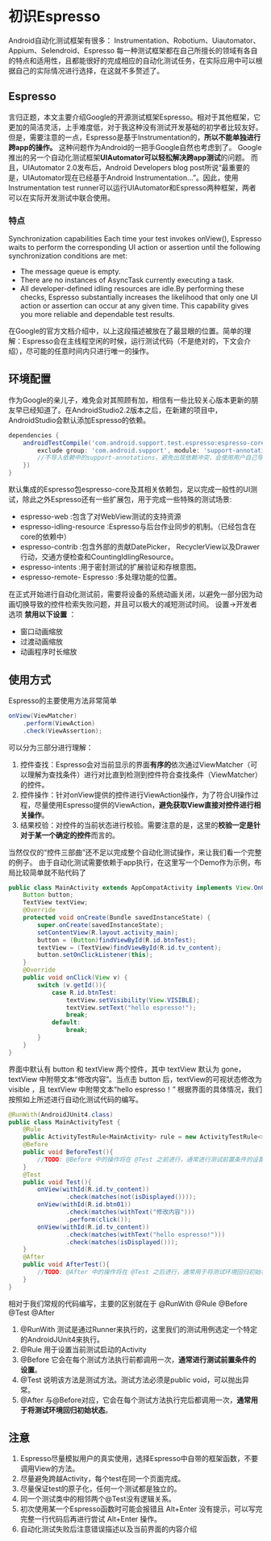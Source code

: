 # 初识Espresso

Android自动化测试框架有很多：
Instrumentation、Robotium、Uiautomator、Appium、Selendroid、Espresso
每一种测试框架都在自己所擅长的领域有各自的特点和适用性，且都能很好的完成相应的自动化测试任务，在实际应用中可以根据自己的实际情况进行选择，在这就不多赘述了。

## Espresso

言归正题，本文主要介绍Google的开源测试框架Espresso。相对于其他框架，它更加的简洁灵活，上手难度低，对于我这种没有测试开发基础的初学者比较友好。
但是，需要注意的一点，Espresso是基于Instrumentation的，**所以不能单独进行跨app的操作。**
这种问题作为Android的一把手Google自然也考虑到了。
Google推出的另一个自动化测试框架**UIAutomator可以轻松解决跨app测试**的问题。
而且，UIAutomator 2.0发布后，Android Developers blog post所说“最重要的是，UIAutomator现在已经基于Android Instrumentation…”。因此，使用Instrumentation test runner可以运行UIAutomator和Espresso两种框架，两者可以在实际开发测试中联合使用。

### 特点

Synchronization capabilities
Each time your test invokes onView(), Espresso waits to perform the corresponding UI action or assertion until the following synchronization conditions are met:

+ The message queue is empty.
+ There are no instances of AsyncTask currently executing a task.
+ All developer-defined idling resources are idle.By performing these checks, Espresso substantially increases the likelihood that only one UI action or assertion can occur at any given time. This capability gives you more reliable and dependable test results.

在Google的官方文档介绍中，以上这段描述被放在了最显眼的位置。简单的理解：Espresso会在主线程空闲的时候，运行测试代码（不是绝对的，下文会介绍），尽可能的任意时间内只进行唯一的操作。


## 环境配置

作为Google的亲儿子，难免会对其照顾有加，相信有一些比较关心版本更新的朋友早已经知道了。在AndroidStudio2.2版本之后，在新建的项目中，AndroidStudio会默认添加Espresso的依赖。

```gradle
dependencies {
    androidTestCompile('com.android.support.test.espresso:espresso-core:3.0.1', {
        exclude group: 'com.android.support', module: 'support-annotations'
        //不导入依赖中的support-annotations，避免出现依赖冲突，会使用用户自己导入的包
    })
}
```

默认集成的Espresso包espresso-core及其相关依赖包，足以完成一般性的UI测试，除此之外Espresso还有一些扩展包，用于完成一些特殊的测试场景:

+ espresso-web :包含了对WebView测试的支持资源
+ espresso-idling-resource :Espresso与后台作业同步的机制。（已经包含在core的依赖中）
+ espresso-contrib :包含外部的贡献DatePicker， RecyclerView以及Drawer行动，交通方便检查和CountingIdlingResource。
+ espresso-intents :用于密封测试的扩展验证和存根意图。
+ espresso-remote- Espresso :多处理功能的位置。

在正式开始进行自动化测试前，需要将设备的系统动画关闭，以避免一部分因为动画切换导致的控件检索失败问题，并且可以极大的减短测试时间。
设置->开发者选项 **禁用以下设置** ：

+ 窗口动画缩放
+ 过渡动画缩放
+ 动画程序时长缩放


## 使用方式

Espresso的主要使用方法非常简单
```java
onView(ViewMatcher)
    .perform(ViewAction)
    .check(ViewAssertion);
```

可以分为三部分进行理解：

1. 控件查找：Espresso会对当前显示的界面**有序的**依次通过ViewMatcher（可以理解为查找条件）进行对比直到检测到控件符合查找条件（ViewMatcher）的控件。
2. 控件操作：针对onView提供的控件进行ViewAction操作，为了符合UI操作过程，尽量使用Espresso提供的ViewAction，**避免获取View直接对控件进行相关操作**。
3. 结果校验：对控件的当前状态进行校验。需要注意的是，这里的**校验一定是针对于某一个确定的控件**而言的。

当然仅仅的“控件三部曲”还不足以完成整个自动化测试操作，来让我们看一个完整的例子。
由于自动化测试需要依赖于app执行，在这里写一个Demo作为示例，布局比较简单就不贴代码了

```java
public class MainActivity extends AppCompatActivity implements View.OnClickListener{
    Button button;
    TextView textView;
    @Override
    protected void onCreate(Bundle savedInstanceState) {
        super.onCreate(savedInstanceState);
        setContentView(R.layout.activity_main);
        button = (Button)findViewById(R.id.btnTest);
        textView = (TextView)findViewById(R.id.tv_content);
        button.setOnClickListener(this);
    }
    @Override
    public void onClick(View v) {
        switch (v.getId()){
            case R.id.btnTest:
                textView.setVisibility(View.VISIBLE);
                textView.setText("hello espresso!");
                break;
            default:
                break;
        }
    }
}
```

界面中默认有 button 和 textView 两个控件，其中 textView 默认为 gone，textView 中附带文本“修改内容”。当点击 button 后，textView的可视状态修改为 visible ，且 textView 中附带文本“hello espresso！”
根据界面的具体情况，我们按照如上所述进行自动化测试代码的编写。

```java
@RunWith(AndroidJUnit4.class)
public class MainActivityTest {
    @Rule
    public ActivityTestRule<MainActivity> rule = new ActivityTestRule<>(MainActivity.class);
    @Before
    public void BeforeTest(){
        //TODO: @Before 中的操作将在 @Test 之前进行，通常进行测试前置条件的设置
    }
    @Test
    public void Test(){
        onView(withId(R.id.tv_content))
                .check(matches(not(isDisplayed())));
        onView(withId(R.id.btn01))
                .check(matches(withText("修改内容")))
                .perform(click());
        onView(withId(R.id.tv_content))
                .check(matches(withText("hello espresso!")))
                .check(matches(isDisplayed()));
    }
    @After
    public void AfterTest(){
        //TODO: @After 中的操作将在 @Test 之后进行，通常用于将测试环境回归初始状态
    }
}

```

相对于我们常规的代码编写，主要的区别就在于 @RunWith @Rule @Before @Test @After

1. @RunWith
   测试是通过Runner来执行的，这里我们的测试用例选定一个特定的AndroidJUnit4来执行。
2. @Rule
   用于设置当前测试启动的Activity
3. @Before
   它会在每个测试方法执行前都调用一次，**通常进行测试前置条件的设置**。
4. @Test
   说明该方法是测试方法。测试方法必须是public void，可以抛出异常。
5. @After
   与@Before对应，它会在每个测试方法执行完后都调用一次，**通常用于将测试环境回归初始状态**。


## 注意
1. Espresso尽量模拟用户的真实使用，选择Espresso中自带的框架函数，不要调用View的方法。
2. 尽量避免跨越Activity，每个test在同一个页面完成。
3. 尽量保证test的原子化，任何一个测试都是独立的。
4. 同一个测试类中的相邻两个@Test没有逻辑关系。
5. 初次使用某一个Espresso函数时可能会报错且 Alt+Enter 没有提示，可以写完完整一行代码后再进行尝试 Alt+Enter 操作。
6. 自动化测试失败后注意错误描述以及当前界面的内容介绍
